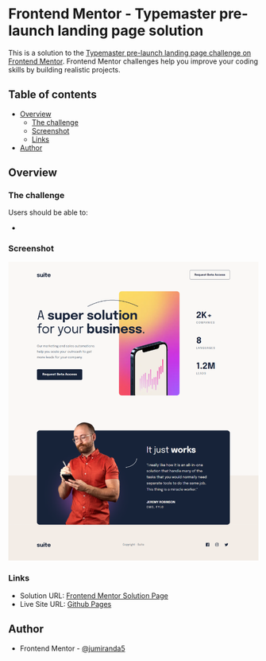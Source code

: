 # Frontend Mentor - Typemaster pre-launch landing page solution

This is a solution to the [Typemaster pre-launch landing page challenge on Frontend Mentor](). Frontend Mentor challenges help you improve your coding skills by building realistic projects.

## Table of contents

  - [Overview](#overview)
    - [The challenge](#the-challenge)
    - [Screenshot](#screenshot)
    - [Links](#links)
  - [Author](#author)


## Overview

### The challenge

Users should be able to:

-

### Screenshot

![Solution screenshot](./solution-screenshot.png)

### Links

- Solution URL: [Frontend Mentor Solution Page](https://www.frontendmentor.io/solutions/typemaster-prelaunch-landing-page-EiJn7mU4Mz)
- Live Site URL: [Github Pages](https://jumiranda5.github.io/fm-junior-typemaster/)

## Author

- Frontend Mentor - [@jumiranda5](https://www.frontendmentor.io/profile/jumiranda5)